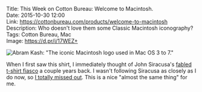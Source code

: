 Title: This Week on Cotton Bureau: Welcome to Macintosh.  
Date: 2015-10-30 12:00  
Link: https://cottonbureau.com/products/welcome-to-macintosh  
Description: Who doesn't love them some Classic Macintosh iconography?  
Tags: Cotton Bureau, Mac  
Image: https://d.pr/i/17WEZ+  

![Abram Kash: "The iconic Macintosh logo used in Mac OS 3 to 7."][1]

When I first saw this shirt, I immediately thought of John Siracusa's [fabled t-shirt fiasco][2] a couple years back. I wasn't following Siracusa as closely as I do now, so [I totally missed out][3]. This is a nice "almost the same thing" for me.

[1]: https://d.pr/i/17WEZ+ "'Welcome to Macintosh.' on Cotton Bureau"
[2]: http://hypercritical.co/2013/05/06/hypercritical-t-shirts "Siracusa's original Hypercritical t-shirt run"
[3]: http://hypercritical.co/2013/06/20/hypercritical-t-shirts-2 "Siracusa's redo Hypercritical t-shirt run"